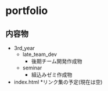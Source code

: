 # portfolio
## 内容物
* 3rd_year
    * late_team_dev
      * 後期チーム開発作成物 
    * seminar
      * 組込みゼミ作成物
* index.html
    *リンク集の予定(現在は空) 
